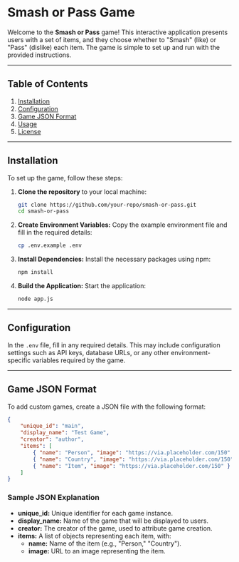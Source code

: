 # Smash or Pass Game

Welcome to the **Smash or Pass** game! This interactive application presents users with a set of items, and they choose whether to "Smash" (like) or "Pass" (dislike) each item. The game is simple to set up and run with the provided instructions.

---

## Table of Contents
1. [Installation](#installation)
2. [Configuration](#configuration)
3. [Game JSON Format](#game-json-format)
4. [Usage](#usage)
5. [License](#license)

---

## Installation

To set up the game, follow these steps:

1. **Clone the repository** to your local machine:
   ```bash
   git clone https://github.com/your-repo/smash-or-pass.git
   cd smash-or-pass
    ```
2. **Create Environment Variables:** Copy the example environment file and fill in the required details:
   ```bash
   cp .env.example .env
    ```
3. **Install Dependencies:** Install the necessary packages using npm:
    ```bash
    npm install
     ```
4. **Build the Application:** Start the application:
    ```bash
    node app.js
     ```
   
---

## Configuration
In the `.env` file, fill in any required details. This may include configuration settings such as API keys, database URLs, or any other environment-specific variables required by the game.

---

## Game JSON Format
To add custom games, create a JSON file with the following format:
```json
{
    "unique_id": "main",
    "display_name": "Test Game",
    "creator": "author",
    "items": [
        { "name": "Person", "image": "https://via.placeholder.com/150" },
        { "name": "Country", "image": "https://via.placeholder.com/150" },
        { "name": "Item", "image": "https://via.placeholder.com/150" }
    ]
}
```

### Sample JSON Explanation
- **unique_id:** Unique identifier for each game instance.
- **display_name:** Name of the game that will be displayed to users.
- **creator:** The creator of the game, used to attribute game creation.
- **items:** A list of objects representing each item, with:
   * **name:** Name of the item (e.g., "Person," "Country").
   * **image:** URL to an image representing the item.
    
